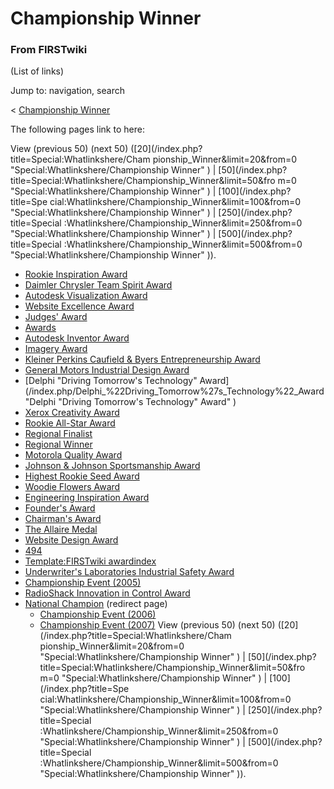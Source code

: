 # Championship Winner

### From FIRSTwiki

(List of links)

Jump to: navigation, search

&lt; [Championship Winner](/index.php?title=Championship_Winner&redirect=no
"Championship Winner" )  

The following pages link to here:

View (previous 50) (next 50) ([20](/index.php?title=Special:Whatlinkshere/Cham
pionship_Winner&limit=20&from=0 "Special:Whatlinkshere/Championship Winner" )
| [50](/index.php?title=Special:Whatlinkshere/Championship_Winner&limit=50&fro
m=0 "Special:Whatlinkshere/Championship Winner" ) | [100](/index.php?title=Spe
cial:Whatlinkshere/Championship_Winner&limit=100&from=0
"Special:Whatlinkshere/Championship Winner" ) | [250](/index.php?title=Special
:Whatlinkshere/Championship_Winner&limit=250&from=0
"Special:Whatlinkshere/Championship Winner" ) | [500](/index.php?title=Special
:Whatlinkshere/Championship_Winner&limit=500&from=0
"Special:Whatlinkshere/Championship Winner" )).

  * [Rookie Inspiration Award](/index.php/Rookie_Inspiration_Award "Rookie Inspiration Award" )
  * [Daimler Chrysler Team Spirit Award](/index.php/Daimler_Chrysler_Team_Spirit_Award "Daimler Chrysler Team Spirit Award" )
  * [Autodesk Visualization Award](/index.php/Autodesk_Visualization_Award "Autodesk Visualization Award" )
  * [Website Excellence Award](/index.php/Website_Excellence_Award "Website Excellence Award" )
  * [Judges' Award](/index.php/Judges%27_Award "Judges' Award" )
  * [Awards](/index.php/Awards "Awards" )
  * [Autodesk Inventor Award](/index.php/Autodesk_Inventor_Award "Autodesk Inventor Award" )
  * [Imagery Award](/index.php/Imagery_Award "Imagery Award" )
  * [Kleiner Perkins Caufield &amp; Byers Entrepreneurship Award](/index.php/Kleiner_Perkins_Caufield_%26_Byers_Entrepreneurship_Award "Kleiner Perkins Caufield & Byers Entrepreneurship Award" )
  * [General Motors Industrial Design Award](/index.php/General_Motors_Industrial_Design_Award "General Motors Industrial Design Award" )
  * [Delphi "Driving Tomorrow's Technology" Award](/index.php/Delphi_%22Driving_Tomorrow%27s_Technology%22_Award "Delphi "Driving Tomorrow's Technology" Award" )
  * [Xerox Creativity Award](/index.php/Xerox_Creativity_Award "Xerox Creativity Award" )
  * [Rookie All-Star Award](/index.php/Rookie_All-Star_Award "Rookie All-Star Award" )
  * [Regional Finalist](/index.php/Regional_Finalist "Regional Finalist" )
  * [Regional Winner](/index.php/Regional_Winner "Regional Winner" )
  * [Motorola Quality Award](/index.php/Motorola_Quality_Award "Motorola Quality Award" )
  * [Johnson &amp; Johnson Sportsmanship Award](/index.php/Johnson_%26_Johnson_Sportsmanship_Award "Johnson & Johnson Sportsmanship Award" )
  * [Highest Rookie Seed Award](/index.php/Highest_Rookie_Seed_Award "Highest Rookie Seed Award" )
  * [Woodie Flowers Award](/index.php/Woodie_Flowers_Award "Woodie Flowers Award" )
  * [Engineering Inspiration Award](/index.php/Engineering_Inspiration_Award "Engineering Inspiration Award" )
  * [Founder's Award](/index.php/Founder%27s_Award "Founder's Award" )
  * [Chairman's Award](/index.php/Chairman%27s_Award "Chairman's Award" )
  * [The Allaire Medal](/index.php/The_Allaire_Medal "The Allaire Medal" )
  * [Website Design Award](/index.php/Website_Design_Award "Website Design Award" )
  * [494](/index.php/494 "494" )
  * [Template:FIRSTwiki awardindex](/index.php/Template:FIRSTwiki_awardindex "Template:FIRSTwiki awardindex" )
  * [Underwriter's Laboratories Industrial Safety Award](/index.php/Underwriter%27s_Laboratories_Industrial_Safety_Award "Underwriter's Laboratories Industrial Safety Award" )
  * [Championship Event (2005)](/index.php/Championship_Event_%282005%29 "Championship Event \(2005\)" )
  * [RadioShack Innovation in Control Award](/index.php/RadioShack_Innovation_in_Control_Award "RadioShack Innovation in Control Award" )
  * [National Champion](/index.php?title=National_Champion&redirect=no "National Champion" ) (redirect page) 
    * [Championship Event (2006)](/index.php/Championship_Event_%282006%29 "Championship Event \(2006\)" )
    * [Championship Event (2007)](/index.php/Championship_Event_%282007%29 "Championship Event \(2007\)" )
View (previous 50) (next 50) ([20](/index.php?title=Special:Whatlinkshere/Cham
pionship_Winner&limit=20&from=0 "Special:Whatlinkshere/Championship Winner" )
| [50](/index.php?title=Special:Whatlinkshere/Championship_Winner&limit=50&fro
m=0 "Special:Whatlinkshere/Championship Winner" ) | [100](/index.php?title=Spe
cial:Whatlinkshere/Championship_Winner&limit=100&from=0
"Special:Whatlinkshere/Championship Winner" ) | [250](/index.php?title=Special
:Whatlinkshere/Championship_Winner&limit=250&from=0
"Special:Whatlinkshere/Championship Winner" ) | [500](/index.php?title=Special
:Whatlinkshere/Championship_Winner&limit=500&from=0
"Special:Whatlinkshere/Championship Winner" )).

